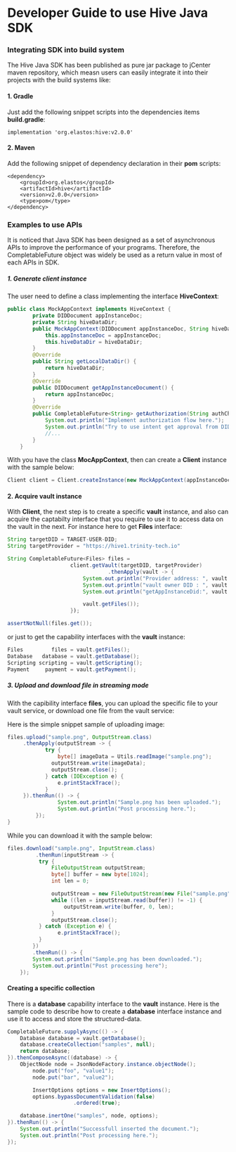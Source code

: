 Developer Guide to use Hive Java SDK
==================================

### Integrating SDK into build system

The Hive Java SDK has been published as pure jar package to jCenter maven repository, which measn users can easily integrate it into their projects with the build systems like:

#### 1. Gradle

Just add the following snippet scripts into the dependencies  items **build.gradle**:

```
implementation 'org.elastos:hive:v2.0.0'
```

#### 2. Maven

Add the following snippet of dependency declaration in their **pom** scripts:

```
<dependency>
	<groupId>org.elastos</groupId>
	<artifactId>hive</artifactId>
	<version>v2.0.0</version>
	<type>pom</type>
</dependency>
```

### Examples to use APIs

It is noticed that Java SDK has been designed as a set of asynchronous APIs to improve the performance of your programs. Therefore, the CompletableFuture object was widely be used as a return value in most of each APIs in SDK.

##### 1. Generate client instance

The user need to define a class implementing the interface **HiveContext**:

```java
public class MockAppContext implements HiveContext {
        private DIDDocument appInstanceDoc;
        private String hiveDataDir;
        public MockAppContext(DIDDocument appInstanceDoc, String hiveDataDir) {
            this.appInstanceDoc = appInstanceDoc;
            this.hiveDataDir = hiveDataDir;
        }
        @Override
        public String getLocalDataDir() {
            return hiveDataDir;
        }
        @Override
        public DIDDocument getAppInstanceDocument() {
            return appInstanceDoc;
        }
        @Override
        public CompletableFuture<String> getAuthorization(String authChallengeJwt) {
          	System.out.println("Implement authorization flow here.");
          	System.out.println("Try to use intent get approval from DID dApp.");
            //...
        }
    }
```

With you have the class **MocAppContext**, then can create a **Client** instance with the sample below:

```java
Client client = Client.createInstance(new MockAppContext(appInstanceDoc, localData));
```

####  2. Acquire vault instance

With **Client**, the next step is to create a specific **vault** instance, and also can acquire the captabilty interface  that you require to use it to access data on the vault in the next. For instance here to get **Files** interface:

```java
String targetDID = TARGET-USER-DID;
String targetProvider = "https://hive1.trinity-tech.io"

String CompletableFuture<Files> files =
  					client.getVault(targetDID, targetProvider)
  								.thenApply(vault -> {
                  		System.out.println("Provider address: ", vault.getProviderAddress());
                  		System.out.println("vault owner DID : ", vault.getOwnerDid());
                  		System.out.println("getAppInstanceDid:", vault.getAppInstanceDID);

                  		vault.getFiles());
                	});

assertNotNull(files.get());
```

or just to get the capability interfaces with the **vault** instance:

```java
Files         files = vault.getFiles();
Database   database = vault.getDatabase();
Scripting scripting = vault.getScripting();
Payment     payment = vault.getPayment();
```



##### 3. Upload and download file in streaming mode

With the capibility interface **files**, you can upload the specific file to your vault service, or download one file from the vault service:

Here is the simple snippet sample of uploading image:

```java
files.upload("sample.png", OutputStream.class)
     .thenApply(outputStream -> {
       		try {
          		byte[] imageData = Utils.readImage("sample.png");
              outputStream.write(imageData);
              outputStream.close();
        	} catch (IOException e) {
            	e.printStackTrace();
        	}
     }).thenRun(() -> {
  				System.out.println("Sample.png has been uploaded.");
  				System.out.println("Post processing here.");
		 });
}

```

While you can download it with the sample below:

```java
files.download("sample.png", InputStream.class)
		 .thenRun(inputStream -> {
          try {
              FileOutputStream outputStream;
              byte[] buffer = new byte[1024];
              int len = 0;

              outputStream = new FileOutputStream(new File("sample.png"));
              while ((len = inputStream.read(buffer)) != -1) {
                  outputStream.write(buffer, 0, len);
              }
              outputStream.close();
          } catch (Exception e) {
            	e.printStackTrace();
          }
		})
		.thenRun(() -> {
      	System.out.println("Sample.png has been downloaded.");
      	System.out.println("Post processing here");
    });

```

#### Creating a specific collection

There is a **database** capability interface to the **vault** instance. Here is the sample code to describe how to create a **database** interface instance and use it to access and store the structured-data.

```java
CompletableFuture.supplyAsync(() -> {
  	Database database = vault.getDatabase();
  	database.createCollection("samples", null);
  	return database;
}).thenComposeAsync((database) -> {
  	ObjectNode node = JsonNodeFactory.instance.objectNode();
		node.put("foo", "value1");
		node.put("bar", "value2");

		InsertOptions options = new InsertOptions();
		options.bypassDocumentValidation(false)
					 .ordered(true);

  	database.inertOne("samples", node, options);
}).thenRun(() -> {
  	System.out.println("Successfull inserted the document.");
  	System.out.println("Post processing here.");
});
```

